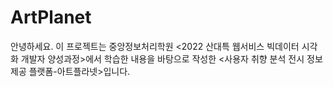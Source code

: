 # ArtPlanet
안녕하세요. 이 프로젝트는 중앙정보처리학원 <2022 산대특 웹서비스 빅데이터 시각화 개발자 양성과정>에서 학습한 내용을 바탕으로 작성한 <사용자 취향 분석 전시 정보 제공 플랫폼-아트플라넷>입니다.
